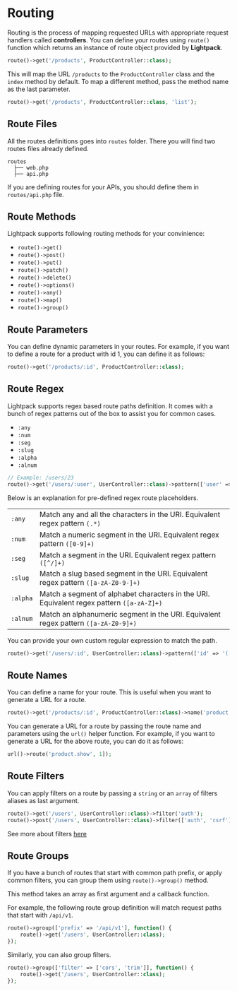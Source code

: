 # Routing

Routing is the process of mapping requested URLs with appropriate
request handlers called **controllers**. You can define your routes using `route()` function which returns 
an instance of route object provided by **Lightpack**.

```php
route()->get('/products', ProductController::class);
```

This will map the URL `/products` to the `ProductController` class and the `index` method by default. To map a different method, pass the method name as the last parameter.

```php
route()->get('/products', ProductController::class, 'list');
```

## Route Files

All the routes definitions goes into `routes` folder. There you will find two routes files already defined.

```text
routes
  ├── web.php
  ├── api.php
```

If you are defining routes for your APIs, you should define them in `routes/api.php` file.

## Route Methods

Lightpack supports following routing methods for your convinience:
* <code>route()->get()</code>
* <code>route()->post()</code>
* <code>route()->put()</code>
* <code>route()->patch()</code>
* <code>route()->delete()</code>
* <code>route()->options()</code>
* <code>route()->any()</code>
* <code>route()->map()</code>
* <code>route()->group()</code>

## Route Parameters

You can define dynamic parameters in your routes. For example, if you want to define a route for a product with id 1, you can define it as follows:

```php
route()->get('/products/:id', ProductController::class);
```

## Route Regex

Lightpack supports regex based route paths definition. It comes with a bunch of
regex patterns out of the box to assist you for common cases.

* <code>:any</code>
* <code>:num</code>
* <code>:seg</code>
* <code>:slug</code>
* <code>:alpha</code>
* <code>:alnum</code>

```php
// Example: /users/23
route()->get('/users/:user', UserController::class)->pattern(['user' => ':num'])
```

Below is an explanation for pre-defined regex route placeholders.

<table>
    <tbody>
        <tr>
            <td><code>:any</code></td>
            <td>Match any and all the characters in the URI. Equivalent regex pattern <code>(.*)</code></td>
        </tr>
        <tr>
            <td><code>:num</code></td>
            <td>Match a numeric segment in the URI. Equivalent regex pattern <code>([0-9]+)</code></td>
        </tr>
        <tr>
            <td><code>:seg</code></td>
            <td>Match a segment in the URI. Equivalent regex pattern <code>([^/]+)</code></td>
        </tr>
        <tr>
            <td><code>:slug</code></td>
            <td>Match a slug based segment in the URI. Equivalent regex pattern <code>([a-zA-Z0-9-]+)</code></td>
        </tr>
        <tr>
            <td><code>:alpha</code></td>
            <td>Match a segment of alphabet characters in the URI. Equivalent regex pattern <code>([a-zA-Z]+)</code></td>
        </tr>
        <tr>
            <td><code>:alnum</code></td>
            <td>Match an alphanumeric segment in the URI. Equivalent regex pattern <code>([a-zA-Z0-9]+)</code></td>
        </tr>
    </tbody>
</table>

You can provide your own custom regular expression to match the path.

```php
route()->get('/users/:id', UserController::class)->pattern(['id' => '([0-9]{4})']);
```   

## Route Names

You can define a name for your route. This is useful when you want to generate a URL for a route.

```php
route()->get('/products/:id', ProductController::class)->name('product.show');
```

You can generate a URL for a route by passing the route name and parameters using the `url()` helper function. For example, if you want to generate a URL for the above route, you can do it as follows:

```php
url()->route('product.show', 1]);
```

## Route Filters

You can apply filters on a route by passing a `string` or an `array` of filters aliases as last argument.

```php
route()->get('/users', UserController::class)->filter('auth');
route()->post('/users', UserController::class)->filter(['auth', 'csrf']);
```

See more about filters [here](https://lightpack.github.io/docs/#/filters)

## Route Groups

If you have a bunch of routes that start with common path prefix, or apply common filters,
you can group them using <code>route()->group()</code> method.

This method takes an array as first argument and a callback function.

For example, the following route group definition will match
request paths that start with <code>/api/v1</code>.

```php
route()->group(['prefix' => '/api/v1'], function() {
    route()->get('/users', UserController::class);
});
```

Similarly, you can also group filters.

```php
route()->group(['filter' => ['cors', 'trim']], function() {
    route()->get('/users', UserController::class);
});
```